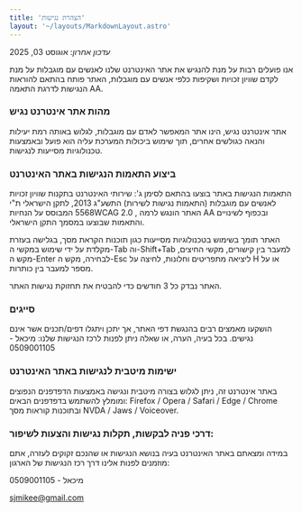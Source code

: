 ```yaml
---
title: 'הצהרת נגישות'
layout: '~/layouts/MarkdownLayout.astro'
---
```


_עדכון אחרון_: אוגוסט 03, 2025

אנו פועלים רבות על מנת להנגיש את אתר האינטרנט שלנו לאנשים עם מוגבלות על מנת לקדם שוויון זכויות ושקיפות כלפי אנשים עם מוגבלות, האתר פותח בהתאם להוראות הנגישות לדרגת התאמה AA.

### מהות אתר אינטרנט נגיש

אתר אינטרנט נגיש, הינו אתר המאפשר לאדם עם מוגבלות, לגלוש באותה רמת יעילות והנאה כגולשים אחרים, תוך שימוש ביכולות המערכת עליה הוא פועל ובאמצעות טכנולוגיות מסייעות לנגישות.

### ביצוע התאמות הנגישות באתר האינטרנט

התאמות הנגישות באתר בוצעו בהתאם לסימן ג': שירותי האינטרנט בתקנות שוויון זכויות לאנשים עם מוגבלות (התאמות נגישות לשירות) התשע"ג 2013, לתקן הישראלי ת"י 5568 המבוסס על הנחיותWCAG 2.0 , האתר הונגש לרמה AA ובכפוף לשינויים והתאמות שבוצעו במסמך התקן הישראלי.

האתר תומך בשימוש בטכנולוגיות מסייעות כגון תוכנות הקראת מסך, בגלישה בעזרת מקלדת על ידי שימוש במקשי ה-Tab וה-Shift+Tab למעבר בין קישורים, מקשי החיצים, מקש ה-Enter לבחירה, מקש ה-Esc ליציאה מתפריטים וחלונות, לחיצה על H או על מספר למעבר בין כותרות.

האתר נבדק כל 3 חודשים כדי להבטיח את תחזוקת נגישות האתר.

### סייגים

הושקעו מאמצים רבים בהנגשת דפי האתר, אך יתכן ויתגלו דפים/תכנים אשר אינם נגישים. בכל בעיה, הערה, או שאלה ניתן לפנות לרכז הנגישות שלנו: מיכאל - 0509001105

### ישימות מיטבית לנגישות באתר האינטרנט

באתר אינטרנט זה, ניתן לגלוש בצורה מיטבית ונגישה באמצעות הדפדפנים הנפוצים ומומלץ להשתמש בדפדפנים הבאים:  Firefox / Opera / Safari / Edge / Chrome ובתוכנות קוראות מסך NVDA / Jaws / Voiceover.

### דרכי פניה לבקשות, תקלות נגישות והצעות לשיפור:

במידה ומצאתם באתר האינטרנט בעיה בנושא הנגישות או שהנכם זקוקים לעזרה, אתם מוזמנים לפנות אלינו דרך רכז הנגישות של הארגון:

מיכאל - 0509001105 

sjmikee@gmail.com
